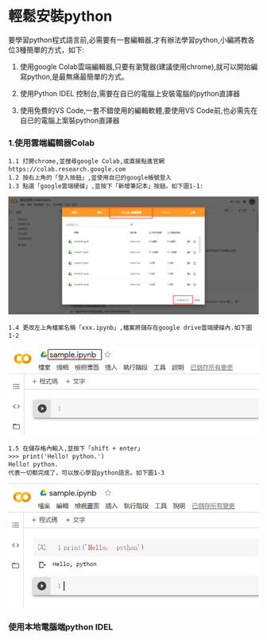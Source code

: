 # 輕鬆安裝python
要學習python程式語言前,必需要有一套編輯器,才有辦法學習python,小編將教各位3種簡單的方式，如下: 

1. 使用google Colab雲端編輯器,只要有瀏覽器(建議使用chrome),就可以開始編寫python,是最無痛最簡單的方式。 
	 
2. 使用Python IDEL 控制台,需要在自已的電腦上安裝電腦的python直譯器

3. 使用免費的VS Code,一套不錯使用的編輯軟體,要使用VS Code前,也必需先在自已的電腦上案裝python直譯器


### 1.使用雲端編輯器Colab
	1.1 打開chrome,並搜尋google Colab,或直接點進官網https://colab.research.google.com
	1.2 按右上角的「登入按鈕」,並使用自已的google帳號登入
	1.3 點選「google雲端硬碟」,並按下「新增筆記本」按鈕。如下圖1-1: 

![圖1-1](./image/image1.png)
	
	1.4 更改左上角檔案名稱「xxx.ipynb」,檔案將儲存在google drive雲端硬碟內.如下圖1-2
	
![圖1-2](./image/image2.png)

	1.5 在儲存格內輸入,並按下「shift + enter」
	>>> print('Hello! python.')
	Hello! python.
	代表一切都完成了，可以放心學習python語言。如下圖1-3
	
![圖1-3](./image/image3.png)

### 使用本地電腦端python IDEL


	
	

	
	
	